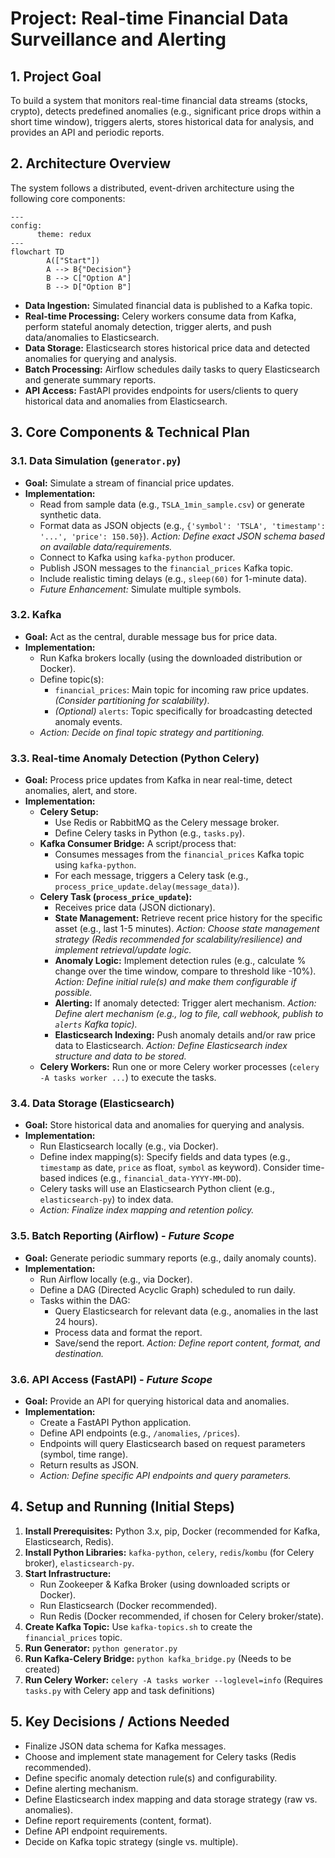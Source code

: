 # Project: Real-time Financial Data Surveillance and Alerting

## 1. Project Goal

To build a system that monitors real-time financial data streams (stocks, crypto), detects predefined anomalies (e.g., significant price drops within a short time window), triggers alerts, stores historical data for analysis, and provides an API and periodic reports.

## 2. Architecture Overview

The system follows a distributed, event-driven architecture using the following core components:
```mermaid
---
config:
      theme: redux
---
flowchart TD
        A(["Start"])
        A --> B{"Decision"}
        B --> C["Option A"]
        B --> D["Option B"]
```

*   **Data Ingestion:** Simulated financial data is published to a Kafka topic.
*   **Real-time Processing:** Celery workers consume data from Kafka, perform stateful anomaly detection, trigger alerts, and push data/anomalies to Elasticsearch.
*   **Data Storage:** Elasticsearch stores historical price data and detected anomalies for querying and analysis.
*   **Batch Processing:** Airflow schedules daily tasks to query Elasticsearch and generate summary reports.
*   **API Access:** FastAPI provides endpoints for users/clients to query historical data and anomalies from Elasticsearch.

## 3. Core Components & Technical Plan

### 3.1. Data Simulation (`generator.py`)

*   **Goal:** Simulate a stream of financial price updates.
*   **Implementation:**
    *   Read from sample data (e.g., `TSLA_1min_sample.csv`) or generate synthetic data.
    *   Format data as JSON objects (e.g., `{'symbol': 'TSLA', 'timestamp': '...', 'price': 150.50}`). *Action: Define exact JSON schema based on available data/requirements.*
    *   Connect to Kafka using `kafka-python` producer.
    *   Publish JSON messages to the `financial_prices` Kafka topic.
    *   Include realistic timing delays (e.g., `sleep(60)` for 1-minute data).
    *   *Future Enhancement:* Simulate multiple symbols.

### 3.2. Kafka

*   **Goal:** Act as the central, durable message bus for price data.
*   **Implementation:**
    *   Run Kafka brokers locally (using the downloaded distribution or Docker).
    *   Define topic(s):
        *   `financial_prices`: Main topic for incoming raw price updates. *(Consider partitioning for scalability)*.
        *   *(Optional)* `alerts`: Topic specifically for broadcasting detected anomaly events.
    *   *Action: Decide on final topic strategy and partitioning.*

### 3.3. Real-time Anomaly Detection (Python Celery)

*   **Goal:** Process price updates from Kafka in near real-time, detect anomalies, alert, and store.
*   **Implementation:**
    *   **Celery Setup:**
        *   Use Redis or RabbitMQ as the Celery message broker.
        *   Define Celery tasks in Python (e.g., `tasks.py`).
    *   **Kafka Consumer Bridge:** A script/process that:
        *   Consumes messages from the `financial_prices` Kafka topic using `kafka-python`.
        *   For each message, triggers a Celery task (e.g., `process_price_update.delay(message_data)`).
    *   **Celery Task (`process_price_update`):**
        *   Receives price data (JSON dictionary).
        *   **State Management:** Retrieve recent price history for the specific asset (e.g., last 1-5 minutes). *Action: Choose state management strategy (Redis recommended for scalability/resilience) and implement retrieval/update logic.*
        *   **Anomaly Logic:** Implement detection rules (e.g., calculate % change over the time window, compare to threshold like -10%). *Action: Define initial rule(s) and make them configurable if possible.*
        *   **Alerting:** If anomaly detected: Trigger alert mechanism. *Action: Define alert mechanism (e.g., log to file, call webhook, publish to `alerts` Kafka topic).*
        *   **Elasticsearch Indexing:** Push anomaly details and/or raw price data to Elasticsearch. *Action: Define Elasticsearch index structure and data to be stored.*
    *   **Celery Workers:** Run one or more Celery worker processes (`celery -A tasks worker ...`) to execute the tasks.

### 3.4. Data Storage (Elasticsearch)

*   **Goal:** Store historical data and anomalies for querying and analysis.
*   **Implementation:**
    *   Run Elasticsearch locally (e.g., via Docker).
    *   Define index mapping(s): Specify fields and data types (e.g., `timestamp` as date, `price` as float, `symbol` as keyword). Consider time-based indices (e.g., `financial_data-YYYY-MM-DD`).
    *   Celery tasks will use an Elasticsearch Python client (e.g., `elasticsearch-py`) to index data.
    *   *Action: Finalize index mapping and retention policy.*

### 3.5. Batch Reporting (Airflow) - *Future Scope*

*   **Goal:** Generate periodic summary reports (e.g., daily anomaly counts).
*   **Implementation:**
    *   Run Airflow locally (e.g., via Docker).
    *   Define a DAG (Directed Acyclic Graph) scheduled to run daily.
    *   Tasks within the DAG:
        *   Query Elasticsearch for relevant data (e.g., anomalies in the last 24 hours).
        *   Process data and format the report.
        *   Save/send the report. *Action: Define report content, format, and destination.*

### 3.6. API Access (FastAPI) - *Future Scope*

*   **Goal:** Provide an API for querying historical data and anomalies.
*   **Implementation:**
    *   Create a FastAPI Python application.
    *   Define API endpoints (e.g., `/anomalies`, `/prices`).
    *   Endpoints will query Elasticsearch based on request parameters (symbol, time range).
    *   Return results as JSON.
    *   *Action: Define specific API endpoints and query parameters.*

## 4. Setup and Running (Initial Steps)

1.  **Install Prerequisites:** Python 3.x, pip, Docker (recommended for Kafka, Elasticsearch, Redis).
2.  **Install Python Libraries:** `kafka-python`, `celery`, `redis`/`kombu` (for Celery broker), `elasticsearch-py`.
3.  **Start Infrastructure:**
    *   Run Zookeeper & Kafka Broker (using downloaded scripts or Docker).
    *   Run Elasticsearch (Docker recommended).
    *   Run Redis (Docker recommended, if chosen for Celery broker/state).
4.  **Create Kafka Topic:** Use `kafka-topics.sh` to create the `financial_prices` topic.
5.  **Run Generator:** `python generator.py`
6.  **Run Kafka-Celery Bridge:** `python kafka_bridge.py` (Needs to be created)
7.  **Run Celery Worker:** `celery -A tasks worker --loglevel=info` (Requires `tasks.py` with Celery app and task definitions)

## 5. Key Decisions / Actions Needed

*   Finalize JSON data schema for Kafka messages.
*   Choose and implement state management for Celery tasks (Redis recommended).
*   Define specific anomaly detection rule(s) and configurability.
*   Define alerting mechanism.
*   Define Elasticsearch index mapping and data storage strategy (raw vs. anomalies).
*   Define report requirements (content, format).
*   Define API endpoint requirements.
*   Decide on Kafka topic strategy (single vs. multiple).
